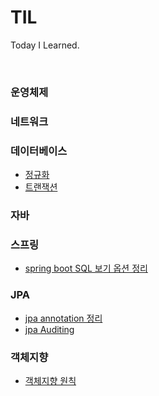 # TIL
Today I Learned.

<br>

### 운영체제

### 네트워크

### 데이터베이스 

- [정규화](database/정규화.md) 
- [트랜잭션](database/트랜잭션.md)

### 자바

### 스프링

- [spring boot SQL 보기 옵션 정리](spring/sql-log-option.md)

### JPA

- [jpa annotation 정리](jpa/jpa-annotation.md)
- [jpa Auditing](jpa/jpa-auditing.md)

### 객체지향

- [객체지향 원칙](https://github.com/bingbingpa/dev-book/blob/master/%EA%B0%9C%EB%B0%9C%EC%9E%90%EA%B0%80%20%EB%B0%98%EB%93%9C%EC%8B%9C%20%EC%A0%95%EB%B3%B5%ED%95%B4%EC%95%BC%ED%95%A0%20%EA%B0%9D%EC%B2%B4%EC%A7%80%ED%96%A5%EA%B3%BC%20%EB%94%94%EC%9E%90%EC%9D%B8%ED%8C%A8%ED%84%B4/README.md#chapter-05-%EC%84%A4%EA%B3%84-%EC%9B%90%EC%B9%99-solid)
